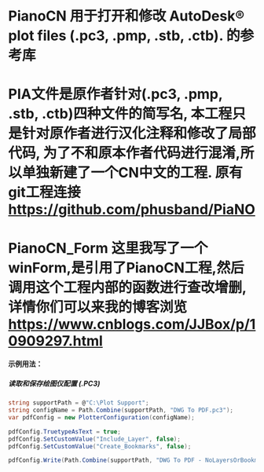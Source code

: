 PianoCN
用于打开和修改 AutoDesk® plot files (.pc3, .pmp, .stb, .ctb). 的参考库
=====
PIA文件是原作者针对(.pc3, .pmp, .stb, .ctb)四种文件的简写名,
本工程只是针对原作者进行汉化注释和修改了局部代码,
为了不和原本作者代码进行混淆,所以单独新建了一个CN中文的工程.
原有git工程连接 https://github.com/phusband/PiaNO
=====
PianoCN_Form
这里我写了一个winForm,是引用了PianoCN工程,然后调用这个工程内部的函数进行查改增删,
详情你们可以来我的博客浏览 https://www.cnblogs.com/JJBox/p/10909297.html
=====

#### 示例用法：

##### 读取和保存绘图仪配置 (.PC3)
```csharp
string supportPath = @"C:\Plot Support";
string configName = Path.Combine(supportPath, "DWG To PDF.pc3");
var pdfConfig = new PlotterConfiguration(configName);

pdfConfig.TruetypeAsText = true;
pdfConfig.SetCustomValue("Include_Layer", false);
pdfConfig.SetCustomValue("Create_Bookmarks", false);

pdfConfig.Write(Path.Combine(supportPath, "DWG To PDF - NoLayersOrBookmarks.pc3"));
```


